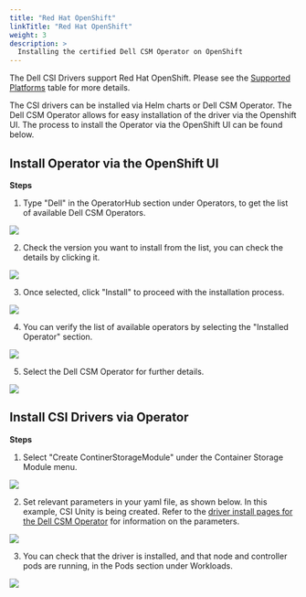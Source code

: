 ```yaml
---
title: "Red Hat OpenShift"
linkTitle: "Red Hat OpenShift"
weight: 3
description: >
  Installing the certified Dell CSM Operator on OpenShift
---
```

The Dell CSI Drivers support Red Hat OpenShift.  Please see the [Supported Platforms](../../#features-and-capabilities) table for more details. 

The CSI drivers can be installed via Helm charts or Dell CSM Operator.  The Dell CSM Operator allows for easy installation of the driver via the Openshift UI. The process to install the Operator via the OpenShift UI can be found below.

## Install Operator via the OpenShift UI

**Steps**

1. Type "Dell" in the OperatorHub section under Operators, to get the list of available Dell CSM Operators.

![](../oc1CSM.PNG)

2. Check the version you want to install from the list, you can check the details by clicking it.

![](../oc2CSM.PNG)

3. Once selected, click "Install" to proceed with the installation process.

![](../oc3CSM.PNG)

4. You can verify the list of available operators by selecting the "Installed Operator" section.

![](../oc4CSM.PNG)

5. Select the Dell CSM Operator for further details.

![](../oc5CSM.PNG)

## Install CSI Drivers via Operator

**Steps**

1. Select "Create ContinerStorageModule" under the Container Storage Module menu.

![](../driver1CSM.PNG)

2. Set relevant parameters in your yaml file, as shown below. In this example, CSI Unity is being created. Refer to the [driver install pages for the Dell CSM Operator](../../../deployment/csmoperator/drivers/#installing-csi-driver-via-operator) for information on the parameters.

![](../driver2CSM.PNG)

3. You can check that the driver is installed, and that node and controller pods are running, in the Pods section under Workloads.

![](../driver3CSM.PNG)
